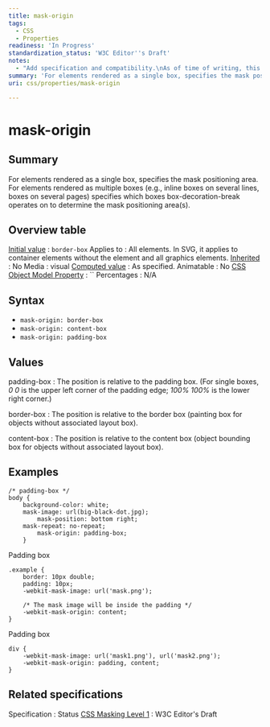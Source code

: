 ```yaml
---
title: mask-origin
tags:
  - CSS
  - Properties
readiness: 'In Progress'
standardization_status: 'W3C Editor''s Draft'
notes:
  - "Add specification and compatibility.\nAs of time of writing, this property is not yet implemented in most browsers."
summary: 'For elements rendered as a single box, specifies the mask positioning area. For elements rendered as multiple boxes (e.g., inline boxes on several lines, boxes on several pages) specifies which boxes box-decoration-break operates on to determine the mask positioning area(s).'
uri: css/properties/mask-origin

---
```

# mask-origin

## Summary

For elements rendered as a single box, specifies the mask positioning area. For elements rendered as multiple boxes (e.g., inline boxes on several lines, boxes on several pages) specifies which boxes box-decoration-break operates on to determine the mask positioning area(s).

## Overview table

[Initial value](/css/concepts/initial_value)
:   `border-box`
Applies to
:   All elements. In SVG, it applies to container elements without the element and all graphics elements.
[Inherited](/css/concepts/inherited)
:   No
Media
:   visual
[Computed value](/css/concepts/computed_value)
:   As specified.
Animatable
:   No
[CSS Object Model Property](/css/concepts/cssom)
:   ``
Percentages
:   N/A

## Syntax

-   `mask-origin: border-box`
-   `mask-origin: content-box`
-   `mask-origin: padding-box`

## Values

padding-box
:   The position is relative to the padding box. (For single boxes, *0 0* is the upper left corner of the padding edge; *100% 100%* is the lower right corner.)

border-box
:   The position is relative to the border box (painting box for objects without associated layout box).

content-box
:   The position is relative to the content box (object bounding box for objects without associated layout box).

## Examples

``` {.css}
/* padding-box */
body {
    background-color: white;
    mask-image: url(big-black-dot.jpg);
        mask-position: bottom right;
    mask-repeat: no-repeat;
        mask-origin: padding-box;
    }
```

Padding box

``` {.css}
.example {
    border: 10px double;
    padding: 10px;
    -webkit-mask-image: url('mask.png');

    /* The mask image will be inside the padding */
    -webkit-mask-origin: content;
}
```

Padding box

``` {.css}
div {
    -webkit-mask-image: url('mask1.png'), url('mask2.png');
    -webkit-mask-origin: padding, content;
}
```

## Related specifications

Specification
:   Status
[CSS Masking Level 1](https://dvcs.w3.org/hg/FXTF/raw-file/default/masking/index.html)
:   W3C Editor's Draft

